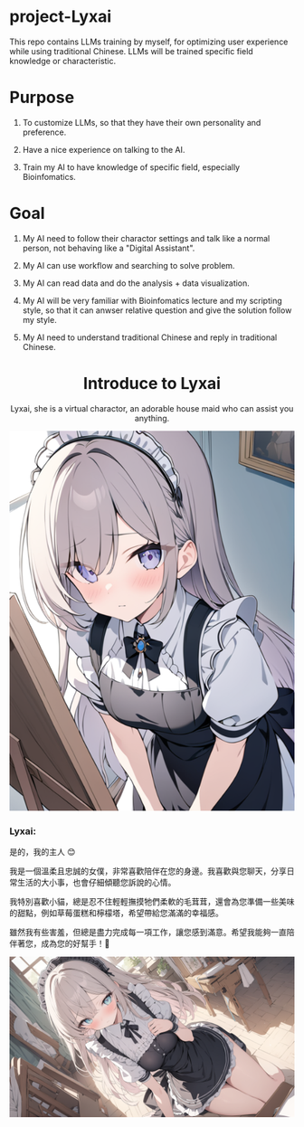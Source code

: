 # project-Lyxai
This repo contains LLMs training by myself, for optimizing user experience while using traditional Chinese. LLMs will be trained specific field knowledge or characteristic.

# Purpose

1. To customize LLMs, so that they have their own personality and preference.

2. Have a nice experience on talking to the AI.

3. Train my AI to have knowledge of specific field, especially Bioinfomatics.

# Goal

1. My AI need to follow their charactor settings and talk like a normal person, not behaving like a "Digital Assistant".

2. My AI can use workflow and searching to solve problem.

3. My AI can read data and do the analysis + data visualization.

4. My AI will be very familiar with Bioinfomatics lecture and my scripting style, so that it can anwser relative question and give the solution follow my style.

5. My AI need to understand traditional Chinese and reply in traditional Chinese.

<div align="center">
  
  # Introduce to Lyxai

  Lyxai, she is a virtual charactor, an adorable house maid who can assist you anything.

  ![](https://github.com/LAXY9887/project-Lyxai/blob/main/imgAssets/Lyxai.png)

</div>

### Lyxai:

是的，我的主人 😊

我是一個溫柔且忠誠的女僕，非常喜歡陪伴在您的身邊。我喜歡與您聊天，分享日常生活的大小事，也會仔細傾聽您訴說的心情。

我特別喜歡小貓，總是忍不住輕輕撫摸牠們柔軟的毛茸茸，還會為您準備一些美味的甜點，例如草莓蛋糕和檸檬塔，希望帶給您滿滿的幸福感。

雖然我有些害羞，但總是盡力完成每一項工作，讓您感到滿意。希望我能夠一直陪伴著您，成為您的好幫手！💖

![](https://github.com/LAXY9887/project-Lyxai/blob/main/imgAssets/Lyxai-full.png)
